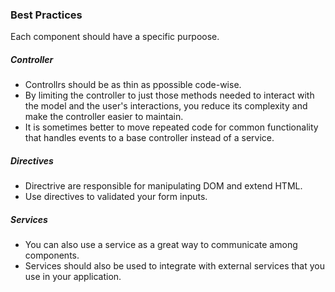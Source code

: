 ### Best Practices
Each component should have a specific purpoose.  
##### Controller  
* Controllrs should be as thin as ppossible code-wise.  
* By limiting the controller to just those methods needed to interact with the model and the user's interactions, you reduce its complexity and make the controller easier to maintain.  
* It is sometimes better to move repeated code for common functionality that handles events to a base controller instead of a service.  
##### Directives  
* Directrive are responsible for manipulating DOM and extend HTML.  
* Use directives to validated your form inputs.
##### Services  
* You can also use a service as a great way to communicate among components.  
* Services should also be used to integrate with external services that you use in your application.  
